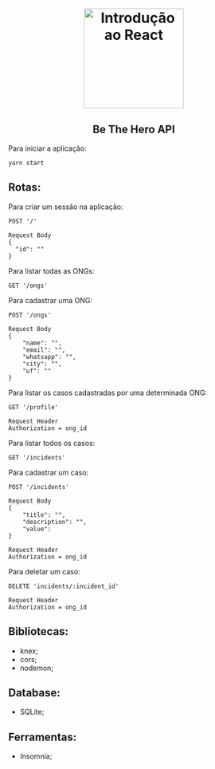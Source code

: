 <h1 align="center">
  <img 
    alt="Introdução ao React" src="https://upload.wikimedia.org/wikipedia/commons/thumb/d/d9/Node.js_logo.svg/1200px-Node.js_logo.svg.png" 
    width="200px"
  />
</h1>
<h2 align="center">
  Be The Hero API
</h2>

Para iniciar a aplicação:
```
yarn start
```
## Rotas:
Para criar um sessão na aplicação:
```
POST '/' 

Request Body
{
  "id": ""
}
```
Para listar todas as ONGs:
```
GET '/ongs'
```
Para cadastrar uma ONG:
```
POST '/ongs' 

Request Body
{
	"name": "",
	"email": "",
	"whatsapp": "",
	"city": "",
	"uf": ""
}
```
Para listar os casos cadastradas por uma determinada ONG:
```
GET '/profile'

Request Header
Authorization = ong_id
```
Para listar todos os casos:
```
GET '/incidents'
```
Para cadastrar um caso:
```
POST '/incidents' 

Request Body
{
	"title": "",
	"description": "",
	"value": 
}

Request Header
Authorization = ong_id
```
Para deletar um caso:
```
DELETE 'incidents/:incident_id'

Request Header
Authorization = ong_id
```

## Bibliotecas:
- knex;
- cors;
- nodemon;

## Database:
- SQLite;

## Ferramentas:
- Insomnia;
